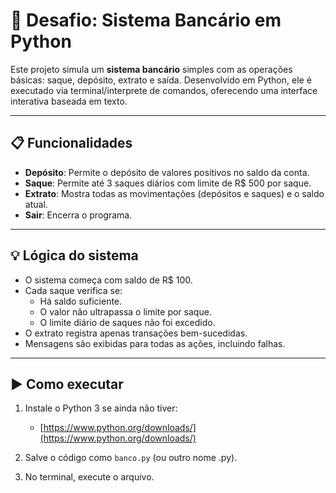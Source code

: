 # 🏦 Desafio: Sistema Bancário em Python

Este projeto simula um **sistema bancário** simples com as operações básicas: saque, depósito, extrato e saída. Desenvolvido em Python, ele é executado via terminal/interprete de comandos, oferecendo uma interface interativa baseada em texto.

---

## 📋 Funcionalidades

- **Depósito**: Permite o depósito de valores positivos no saldo da conta.
- **Saque**: Permite até 3 saques diários com limite de R$ 500 por saque.
- **Extrato**: Mostra todas as movimentações (depósitos e saques) e o saldo atual.
- **Sair**: Encerra o programa.

---

## 💡 Lógica do sistema

- O sistema começa com saldo de R$ 100.
- Cada saque verifica se:
  - Há saldo suficiente.
  - O valor não ultrapassa o limite por saque.
  - O limite diário de saques não foi excedido.
- O extrato registra apenas transações bem-sucedidas.
- Mensagens são exibidas para todas as ações, incluindo falhas.

---

## ▶️ Como executar

1. Instale o Python 3 se ainda não tiver:
   - [https://www.python.org/downloads/](https://www.python.org/downloads/)

2. Salve o código como `banco.py` (ou outro nome .py).

3. No terminal, execute o arquivo.